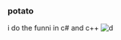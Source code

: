 ### potato

i do the funni in c# and c++ 
![d](https://user-images.githubusercontent.com/89509337/175755148-f4bf18f2-942a-4396-992c-b8b40859eacc.png)
